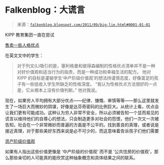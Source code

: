 <!--yml

category: 未分类

date: 2024-05-12 20:45:28

-->

# Falkenblog：大谎言

> 来源：[`falkenblog.blogspot.com/2011/09/big-lie.html#0001-01-01`](http://falkenblog.blogspot.com/2011/09/big-lie.html#0001-01-01)

KIPP 教育集团一直在尝试

[售卖一些人格优点](http://www.nytimes.com/2011/09/18/magazine/what-if-the-secret-to-success-is-failure.html?pagewanted=1&_r=3)

在英文文中的学生：

> 对于列文(L)吸引的是，塞利格曼和彼得森编制的性格优点清单并不是一种对好价值观和适当行为的指责，而是一种成功和幸福生活的配方。 他对 KIPP 的目标是灌输学生‘中产阶级价值观’的想法持谨慎态度，好像富足的孩子有一些低收入学生所缺乏的性格深度。 “我认为性格优点方法很好的一点是，它从根本上没有价值判断。” 他对我说。

现在，如果穷人平均拥有大部分优点——纪律、慷慨、审慎等等——那么这里就发生了一场巨大而微妙的阴谋，好像是达芬奇密码的比例巨大。从统计上看，优点会让我们更有可能成功。这种认为穷人非常不安全，所以必须被告知一个显而易见的谎言以维持他们的自尊心的想法，只会制造更多对社会的怨恨，他们一次又一次被告知，社会在一个非常微妙而普遍的方面是不公平的。找到善良的真理，或者说是接近真理，对于那些美好东西来说是必不可少的，而这意味着告诉孩子们他们需要

[资产阶级价值观](http://www.deirdremccloskey.com/weblog/tag/bourgeois-values/)

如果有人指出这些价值更像是 ‘中产阶级的价值观’ 而不是 ‘公共住房的价值观’，那么那些亲切的人可能真的能欣赏这种抽象概念和具体结果之间的联系。
